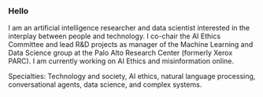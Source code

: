 ### Hello

I am an artificial intelligence researcher and data scientist interested in the interplay between people and technology. I co-chair the AI Ethics Committee and lead R&D projects as manager of the Machine Learning and Data Science group at the Palo Alto Research Center (formerly Xerox PARC). I am currently working on AI Ethics and misinformation online.

Specialties: Technology and society, AI ethics, natural language processing, conversational agents, data science, and complex systems. 

<!--
**kdent/kdent** is a ✨ _special_ ✨ repository because its `README.md` (this file) appears on your GitHub profile.

Here are some ideas to get you started:

- 🔭 I’m currently working on ...
- 🌱 I’m currently learning ...
- 👯 I’m looking to collaborate on ...
- 🤔 I’m looking for help with ...
- 💬 Ask me about ...
- 📫 How to reach me: ...
- 😄 Pronouns: ...
- ⚡ Fun fact: ...
-->
